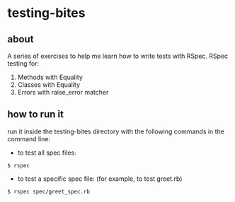 # testing-bites

## about

A series of exercises to help me learn how to write tests with RSpec.
RSpec testing for:

1. Methods with Equality
2. Classes with Equality
3. Errors with raise_error matcher


## how to run it

run it inside the testing-bites directory with the following commands in the command line:

- to test all spec files:
```shell
$ rspec
```

- to test a specific spec file: (for example, to test greet.rb)
```shell
$ rspec spec/greet_spec.rb
```
